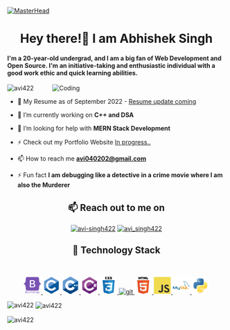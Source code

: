 [![MasterHead](https://1.bp.blogspot.com/-7A4WynwLsMw/XbBpCXG8fHI/AAAAAAAAMt4/uOa1bpLskYgrwGbllhSu2SDj_Mig8SXJQCLcBGAsYHQ/s1600/2000_600px.gif)](https://avi422.io)
<h1 align="center">Hey there!👋 I am Abhishek Singh</h1>
<h4 align="left">I'm a 20-year-old undergrad, and I am a big fan of Web Development and Open Source. I'm an initiative-taking and enthusiastic individual with a good work ethic and quick learning abilities.</h4>
<img align="right" alt="Coding" width="400" src="https://cdn.videoplasty.com/animation/chill-coding-programming-lo-fi-animation-stock-animation-21874-1280x720.jpg">


<p align="left"> <img src="https://komarev.com/ghpvc/?username=avi422&label=Profile%20views&color=0e75b6&style=flat" alt="avi422" /> </p>

<p align="center">

- 📃 My Resume as of September 2022 - <a href = "###">Resume update coming</a>

- 🔭 I’m currently working on **C++ and DSA**

- 🤔 I’m looking for help with **MERN Stack Development**

- ⚡ Check out my Portfolio Website <a href = "###">In progress..</a>

- 📫 How to reach me **avi040202@gmail.com**

- ⚡ Fun fact **I am debugging like a detective in a crime movie where I am also the Murderer**

<h2 align="center">📫 Reach out to me on</h2>
<p align="center">
<a href="https://linkedin.com/in/avi-singh422" target="blank"><img align="center" src="https://raw.githubusercontent.com/rahuldkjain/github-profile-readme-generator/master/src/images/icons/Social/linked-in-alt.svg" alt="avi-singh422" height="30" width="40" /></a>
<a href="https://instagram.com/avi_singh422" target="blank"><img align="center" src="https://raw.githubusercontent.com/rahuldkjain/github-profile-readme-generator/master/src/images/icons/Social/instagram.svg" alt="avi_singh422" height="30" width="40" /></a> 
</p>

<h2 align="center"> 🔭 Technology Stack</h2>
<br>
<p align="center"> <a href="https://getbootstrap.com" target="_blank" rel="noreferrer"> <img src="https://raw.githubusercontent.com/devicons/devicon/master/icons/bootstrap/bootstrap-plain-wordmark.svg" alt="bootstrap" width="40" height="40"/> </a> <a href="https://www.cprogramming.com/" target="_blank" rel="noreferrer"> <img src="https://raw.githubusercontent.com/devicons/devicon/master/icons/c/c-original.svg" alt="c" width="40" height="40"/> </a> <a href="https://www.w3schools.com/cpp/" target="_blank" rel="noreferrer"> <img src="https://raw.githubusercontent.com/devicons/devicon/master/icons/cplusplus/cplusplus-original.svg" alt="cplusplus" width="40" height="40"/> </a> <a href="https://www.w3schools.com/cs/" target="_blank" rel="noreferrer"> <img src="https://raw.githubusercontent.com/devicons/devicon/master/icons/csharp/csharp-original.svg" alt="csharp" width="40" height="40"/> </a> <a href="https://www.w3schools.com/css/" target="_blank" rel="noreferrer"> <img src="https://raw.githubusercontent.com/devicons/devicon/master/icons/css3/css3-original-wordmark.svg" alt="css3" width="40" height="40"/> </a> <a href="https://git-scm.com/" target="_blank" rel="noreferrer"> <img src="https://www.vectorlogo.zone/logos/git-scm/git-scm-icon.svg" alt="git" width="40" height="40"/> </a> <a href="https://www.w3.org/html/" target="_blank" rel="noreferrer"> <img src="https://raw.githubusercontent.com/devicons/devicon/master/icons/html5/html5-original-wordmark.svg" alt="html5" width="40" height="40"/> </a> <a href="https://developer.mozilla.org/en-US/docs/Web/JavaScript" target="_blank" rel="noreferrer"> <img src="https://raw.githubusercontent.com/devicons/devicon/master/icons/javascript/javascript-original.svg" alt="javascript" width="40" height="40"/> </a> <a href="https://www.mysql.com/" target="_blank" rel="noreferrer"> <img src="https://raw.githubusercontent.com/devicons/devicon/master/icons/mysql/mysql-original-wordmark.svg" alt="mysql" width="40" height="40"/> </a> <a href="https://www.python.org" target="_blank" rel="noreferrer"> <img src="https://raw.githubusercontent.com/devicons/devicon/master/icons/python/python-original.svg" alt="python" width="40" height="40"/> </a> </p>

<p><img align="left" src="https://github-readme-stats.vercel.app/api/top-langs?username=avi422&show_icons=true&locale=en&layout=compact" alt="avi422" /></p>

<p>&nbsp;<img align="center" src="https://github-readme-stats.vercel.app/api?username=avi422&show_icons=true&locale=en" alt="avi422" /></p>

<p><img align="center" src="https://github-readme-streak-stats.herokuapp.com/?user=avi422&" alt="avi422" /></p>

